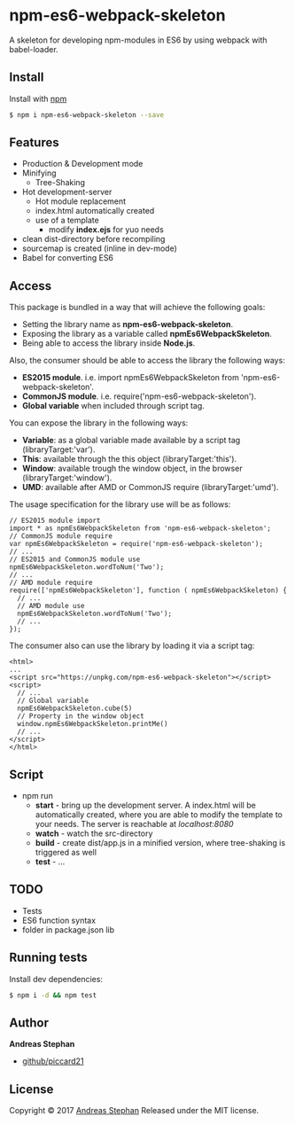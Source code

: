 # npm-es6-webpack-skeleton

A skeleton for developing npm-modules in ES6 by using webpack with babel-loader.

## Install

Install with [npm](https://www.npmjs.com/)

```sh
$ npm i npm-es6-webpack-skeleton --save
```  

## Features

* Production & Development mode
* Minifying
	* Tree-Shaking
* Hot development-server
	* Hot module replacement
	* index.html automatically created
	* use of a template 
		* modify **index.ejs** for yuo needs
* clean dist-directory before recompiling
* sourcemap is created (inline in dev-mode)
* Babel for converting ES6

## Access 
This package is bundled in a way that will achieve the following goals:
 
* Setting the library name as **npm-es6-webpack-skeleton**.
* Exposing the library as a variable called **npmEs6WebpackSkeleton**.
* Being able to access the library inside **Node.js**.

Also, the consumer should be able to access the library the following ways:

* **ES2015 module**. i.e. import npmEs6WebpackSkeleton from 'npm-es6-webpack-skeleton'.
* **CommonJS module**. i.e. require('npm-es6-webpack-skeleton').
* **Global variable** when included through script tag.

You can expose the library in the following ways:

* **Variable**: as a global variable made available by a script tag (libraryTarget:'var').
* **This**: available through the this object (libraryTarget:'this').
* **Window**: available trough the window object, in the browser (libraryTarget:'window').
* **UMD**: available after AMD or CommonJS require (libraryTarget:'umd').

The usage specification for the library use will be as follows:

```
// ES2015 module import
import * as npmEs6WebpackSkeleton from 'npm-es6-webpack-skeleton';
// CommonJS module require
var npmEs6WebpackSkeleton = require('npm-es6-webpack-skeleton');
// ...
// ES2015 and CommonJS module use
npmEs6WebpackSkeleton.wordToNum('Two');
// ...
// AMD module require
require(['npmEs6WebpackSkeleton'], function ( npmEs6WebpackSkeleton) {
  // ...
  // AMD module use
  npmEs6WebpackSkeleton.wordToNum('Two');
  // ...
});
```

The consumer also can use the library by loading it via a script tag:

```
<html>
...
<script src="https://unpkg.com/npm-es6-webpack-skeleton"></script>
<script>
  // ...
  // Global variable
  npmEs6WebpackSkeleton.cube(5)
  // Property in the window object
  window.npmEs6WebpackSkeleton.printMe()
  // ...
</script>
</html>
```

## Script

* npm run
  * **start** - bring up the development server. A index.html will be automatically created, where you are able to modify the template to your needs. The server is reachable at *localhost:8080*
  * **watch** - watch the src-directory
  * **build** - create dist/app.js in a minified version, where tree-shaking is triggered as well 
  * **test** - ...


## TODO 
* Tests  
* ES6 function syntax
* folder in package.json lib
 

## Running tests

Install dev dependencies:

```sh
$ npm i -d && npm test
```
 

## Author

**Andreas Stephan**

+ [github/piccard21](https://github.com/piccard21) 

## License

Copyright © 2017 [Andreas Stephan](https://github.com/piccard21)
Released under the MIT license. 
